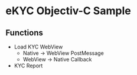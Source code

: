 # eKYC Objectiv-C Sample
## Functions
- Load KYC WebView
  - Native -> WebView PostMessage
  - WebView -> Native Callback
- KYC Report
